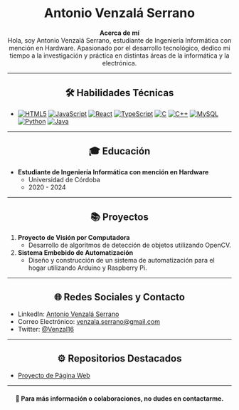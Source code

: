 <h1 align="center">Antonio Venzalá Serrano</h1>

<p align="center">
  <strong>Acerca de mí</strong><br>
  Hola, soy Antonio Venzalá Serrano, estudiante de Ingeniería Informática con mención en Hardware. Apasionado por el desarrollo tecnológico, dedico mi tiempo a la investigación y práctica en distintas áreas de la informática y la electrónica.
</p>

---

<h2 align="center">🛠 Habilidades Técnicas</h2>

- [![HTML5](https://img.shields.io/badge/HTML5-E34F26?style=for-the-badge&logo=html5&logoColor=white)]()
  [![JavaScript](https://img.shields.io/badge/JavaScript-F7DF1E?style=for-the-badge&logo=javascript&logoColor=black)]()
  [![React](https://img.shields.io/badge/-ReactJs-61DAFB?logo=react&logoColor=white&style=for-the-badge)]()
  [![TypeScript](https://img.shields.io/badge/TypeScript-007ACC?style=for-the-badge&logo=typescript&logoColor=white)]()
  [![C](https://img.shields.io/badge/C-00599C?style=for-the-badge&logo=c&logoColor=white)]()
  [![C++](https://img.shields.io/badge/C%2B%2B-00599C?style=for-the-badge&logo=c%2B%2B&logoColor=white)]()
  [![MySQL](https://img.shields.io/badge/MySQL-E38C00?style=for-the-badge&logo=mysql&logoColor=white)]()
  [![Python](https://img.shields.io/badge/Python-3776AB?style=for-the-badge&logo=python&logoColor=white)]()
  [![Java](https://img.shields.io/badge/Java-D00000?style=for-the-badge&logo=java&logoColor=white)]()
  
---

<h2 align="center">🎓 Educación</h2>

- **Estudiante de Ingeniería Informática con mención en Hardware**
  - Universidad de Córdoba
  - 2020 - 2024

---

<h2 align="center">📚 Proyectos</h2>

1. **Proyecto de Visión por Computadora**
    - Desarrollo de algoritmos de detección de objetos utilizando OpenCV.
2. **Sistema Embebido de Automatización**
    - Diseño y construcción de un sistema de automatización para el hogar utilizando Arduino y Raspberry Pi.

---

<h2 align="center">🌐 Redes Sociales y Contacto</h2>

- LinkedIn: [Antonio Venzalá Serrano](www.linkedin.com/in/antonio-venzalá-serrano-2b6787127)
- Correo Electrónico: <a href="mailto:venzala.serrano@gmail.com">venzala.serrano@gmail.com</a>
- Twitter: [@Venzal16]([https://twitter.com/AntonioVS](https://twitter.com/Venzal16))

---

<h2 align="center">⚙️ Repositorios Destacados</h2>

- [Proyecto de Página Web](https://github.com/vxnzala1/PW_final)

---

<h4 align="center">🔗 Para más información o colaboraciones, no dudes en contactarme.</h4>
